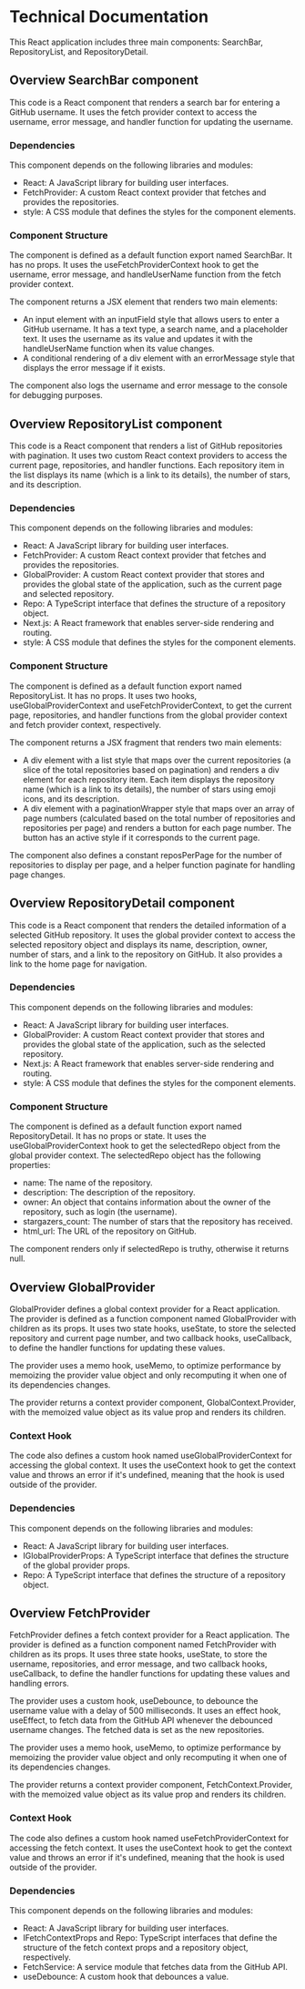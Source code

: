# Technical Documentation

This React application includes three main components: SearchBar, RepositoryList, and RepositoryDetail.

## Overview SearchBar component

This code is a React component that renders a search bar for entering a GitHub username. It uses the fetch provider context to access the username, error message, and handler function for updating the username.

### Dependencies

This component depends on the following libraries and modules:

- React: A JavaScript library for building user interfaces.
- FetchProvider: A custom React context provider that fetches and provides the repositories.
- style: A CSS module that defines the styles for the component elements.

### Component Structure

The component is defined as a default function export named SearchBar. It has no props. It uses the useFetchProviderContext hook to get the username, error message, and handleUserName function from the fetch provider context.

The component returns a JSX element that renders two main elements:

- An input element with an inputField style that allows users to enter a GitHub username. It has a text type, a search name, and a placeholder text. It uses the username as its value and updates it with the handleUserName function when its value changes.
- A conditional rendering of a div element with an errorMessage style that displays the error message if it exists.

The component also logs the username and error message to the console for debugging purposes.

## Overview RepositoryList component

This code is a React component that renders a list of GitHub repositories with pagination. It uses two custom React context providers to access the current page, repositories, and handler functions. Each repository item in the list displays its name (which is a link to its details), the number of stars, and its description.

### Dependencies

This component depends on the following libraries and modules:

- React: A JavaScript library for building user interfaces.
- FetchProvider: A custom React context provider that fetches and provides the repositories.
- GlobalProvider: A custom React context provider that stores and provides the global state of the application, such as the current page and selected repository.
- Repo: A TypeScript interface that defines the structure of a repository object.
- Next.js: A React framework that enables server-side rendering and routing.
- style: A CSS module that defines the styles for the component elements.

### Component Structure

The component is defined as a default function export named RepositoryList. It has no props. It uses two hooks, useGlobalProviderContext and useFetchProviderContext, to get the current page, repositories, and handler functions from the global provider context and fetch provider context, respectively.

The component returns a JSX fragment that renders two main elements:

- A div element with a list style that maps over the current repositories (a slice of the total repositories based on pagination) and renders a div element for each repository item. Each item displays the repository name (which is a link to its details), the number of stars using emoji icons, and its description.
- A div element with a paginationWrapper style that maps over an array of page numbers (calculated based on the total number of repositories and repositories per page) and renders a button for each page number. The button has an active style if it corresponds to the current page.

The component also defines a constant reposPerPage for the number of repositories to display per page, and a helper function paginate for handling page changes.

## Overview RepositoryDetail component

This code is a React component that renders the detailed information of a selected GitHub repository. It uses the global provider context to access the selected repository object and displays its name, description, owner, number of stars, and a link to the repository on GitHub. It also provides a link to the home page for navigation.

### Dependencies

This component depends on the following libraries and modules:

- React: A JavaScript library for building user interfaces.
- GlobalProvider: A custom React context provider that stores and provides the global state of the application, such as the selected repository.
- Next.js: A React framework that enables server-side rendering and routing.
- style: A CSS module that defines the styles for the component elements.

### Component Structure

The component is defined as a default function export named RepositoryDetail. It has no props or state. It uses the useGlobalProviderContext hook to get the selectedRepo object from the global provider context. The selectedRepo object has the following properties:

- name: The name of the repository.
- description: The description of the repository.
- owner: An object that contains information about the owner of the repository, such as login (the username).
- stargazers_count: The number of stars that the repository has received.
- html_url: The URL of the repository on GitHub.

The component renders only if selectedRepo is truthy, otherwise it returns null.

## Overview GlobalProvider

GlobalProvider defines a global context provider for a React application. The provider is defined as a function component named GlobalProvider with children as its props. It uses two state hooks, useState, to store the selected repository and current page number, and two callback hooks, useCallback, to define the handler functions for updating these values.

The provider uses a memo hook, useMemo, to optimize performance by memoizing the provider value object and only recomputing it when one of its dependencies changes.

The provider returns a context provider component, GlobalContext.Provider, with the memoized value object as its value prop and renders its children.

### Context Hook

The code also defines a custom hook named useGlobalProviderContext for accessing the global context. It uses the useContext hook to get the context value and throws an error if it's undefined, meaning that the hook is used outside of the provider.

### Dependencies

This component depends on the following libraries and modules:

- React: A JavaScript library for building user interfaces.
- IGlobalProviderProps: A TypeScript interface that defines the structure of the global provider props.
- Repo: A TypeScript interface that defines the structure of a repository object.

## Overview FetchProvider

FetchProvider defines a fetch context provider for a React application. The provider is defined as a function component named FetchProvider with children as its props. It uses three state hooks, useState, to store the username, repositories, and error message, and two callback hooks, useCallback, to define the handler functions for updating these values and handling errors.

The provider uses a custom hook, useDebounce, to debounce the username value with a delay of 500 milliseconds. It uses an effect hook, useEffect, to fetch data from the GitHub API whenever the debounced username changes. The fetched data is set as the new repositories.

The provider uses a memo hook, useMemo, to optimize performance by memoizing the provider value object and only recomputing it when one of its dependencies changes.

The provider returns a context provider component, FetchContext.Provider, with the memoized value object as its value prop and renders its children.

### Context Hook

The code also defines a custom hook named useFetchProviderContext for accessing the fetch context. It uses the useContext hook to get the context value and throws an error if it's undefined, meaning that the hook is used outside of the provider.

### Dependencies

This component depends on the following libraries and modules:

- React: A JavaScript library for building user interfaces.
- IFetchContextProps and Repo: TypeScript interfaces that define the structure of the fetch context props and a repository object, respectively.
- FetchService: A service module that fetches data from the GitHub API.
- useDebounce: A custom hook that debounces a value.
